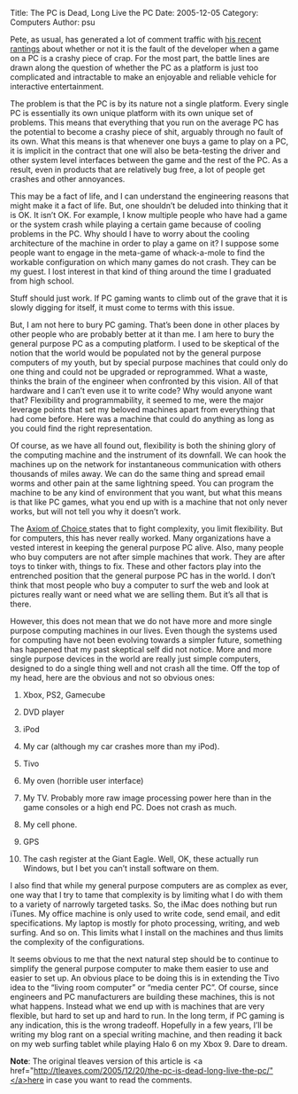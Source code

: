 Title: The PC is Dead, Long Live the PC
Date: 2005-12-05
Category: Computers
Author: psu

Pete, as usual, has generated a lot of comment traffic with <a href="http://tleaves.com/wordpress-archive/post0492/">his recent rantings</a> about whether or not it is the fault of the developer when a game on a PC is a crashy piece of crap. For the most part, the battle lines are drawn along the question of whether the PC as a platform is just too complicated and intractable to make an enjoyable and reliable vehicle for interactive entertainment.

The problem is that the PC is by its nature not a single platform. Every single PC is essentially its own unique platform with its own unique set of problems. This means that everything that you run on the average PC has the potential to become a crashy piece of shit, arguably through no fault of its own. What this means is that whenever one buys a game to play on a PC, it is implicit in the contract that one will also be beta-testing the driver and other system level interfaces between the game and the rest of the PC. As a result, even in products that are relatively bug free, a lot of people get crashes and other annoyances.

This may be a fact of life, and I can understand the engineering reasons that might make it a fact of life. But, one shouldn’t be deluded into thinking that it is OK. It isn’t OK. For example, I know multiple people who have had a game or the system crash while playing a certain game because of cooling problems in the PC. Why should I have to worry about the cooling architecture of the machine in order to play a game on it? I suppose some people want to engage in the meta-game of whack-a-mole to find the workable configuration on which many games do not crash. They can be my guest. I lost interest in that kind of thing around the time I graduated from high school.

Stuff should just work. If PC gaming wants to climb out of the grave that it is slowly digging for itself, it must come to terms with this issue.

But, I am not here to bury PC gaming. That’s been done in other places by other people who are probably better at it than me. I am here to bury the general purpose PC as a computing platform. I used to be skeptical of the notion that the world would be populated not by the general purpose computers of my youth, but by special purpose machines that could only do one thing and could not be upgraded or reprogrammed. What a waste, thinks the brain of the engineer when confronted by this vision. All of that hardware and I can’t even use it to write code? Why would anyone want that? Flexibility and programmability, it seemed to me, were the major leverage points that set my beloved machines apart from everything that had come before. Here was a machine that could do anything as long as you could find the right representation.

Of course, as we have all found out, flexibility is both the shining glory of the computing machine and the instrument of its downfall. We can hook the machines up on the network for instantaneous communication with others thousands of miles away. We can do the same thing and spread email worms and other pain at the same lightning speed. You can program the machine to be any kind of environment that you want, but what this means is that like PC games, what you end up with is a machine that not only never works, but will not tell you why it doesn’t work.

The <a href="http://tleaves.com/wordpress-archive/post0284/">Axiom of Choice </a>states that to fight complexity, you limit flexibility. But for computers, this has never really worked. Many organizations have a vested interest in keeping the general purpose PC alive. Also, many people who buy computers are not after simple machines that work. They are after toys to tinker with, things to fix. These and other factors play into the entrenched position that the general purpose PC has in the world. I don’t think that most people who buy a computer to surf the web and look at pictures really want or need what we are selling them. But it’s all that is there.

However, this does not mean that we do not have more and more single purpose computing machines in our lives. Even though the systems used for computing have not been evolving towards a simpler future, something has happened that my past skeptical self did not notice. More and more single purpose devices in the world are really just simple computers, designed to do a single thing well and not crash all the time. Off the top of my head, here are the obvious and not so obvious ones:

1. Xbox, PS2, Gamecube 

2. DVD player 

3. iPod   

4. My car (although my car crashes more than my iPod). 

5. Tivo 
  
6. My oven (horrible user interface) 

7. My TV. Probably more raw image processing power here than in the game consoles or a high end PC. Does not crash as much. 

8. My cell phone. 
 
9. GPS 

10. The cash register at the Giant Eagle. Well, OK, these actually run Windows, but I bet you can’t install software on them.

I also find that while my general purpose computers are as complex as ever, one way that I try to tame that complexity is by limiting what I do with them to a variety of narrowly targeted tasks. So, the iMac does nothing but run iTunes. My office machine is only used to write code, send email, and edit specifications. My laptop is mostly for photo processing, writing, and web surfing. And so on. This limits what I install on the machines and thus limits the complexity of the configurations.

It seems obvious to me that the next natural step should be to continue to simplify the general purpose computer to make them easier to use and easier to set up. An obvious place to be doing this is in extending the Tivo idea to the “living room computer” or “media center PC”. Of course, since engineers and PC manufacturers are building these machines, this is not what happens. Instead what we end up with is machines that are very flexible, but hard to set up and hard to run. In the long term, if PC gaming is any indication, this is the wrong tradeoff. Hopefully in a few years, I’ll be writing my blog rant on a special writing machine, and then reading it back on my web surfing tablet while playing Halo 6 on my Xbox 9. Dare to dream.

**Note**: The original tleaves version of this article is <a href="http://tleaves.com/2005/12/20/the-pc-is-dead-long-live-the-pc/"</a>here</a> in case you want to read the comments.

